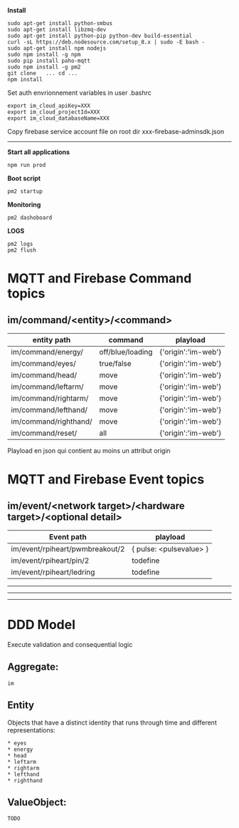 
**Install**
```
sudo apt-get install python-smbus
sudo apt-get install libzmq-dev
sudo apt-get install python-pip python-dev build-essential 
curl -sL https://deb.nodesource.com/setup_8.x | sudo -E bash -
sudo apt-get install npm nodejs
sudo npm install -g npm
sudo pip install paho-mqtt
sudo npm install -g pm2
git clone   ... cd ...
npm install
```
Set auth envrionnement variables in user .bashrc
```
export im_cloud_apiKey=XXX
export im_cloud_projectId=XXX
export im_cloud_databaseName=XXX
```
Copy firebase service account file on root dir  xxx-firebase-adminsdk.json

---

**Start all applications**
```
npm run prod
```
**Boot script**
```
pm2 startup
```
**Monitoring**
```
pm2 dashoboard
```
**LOGS**
```
pm2 logs
pm2 flush
```


# MQTT and Firebase **Command** topics
##  im/command/\<entity\>/\<command>
entity path|command|playload
--- | --- | ---
im/command/energy/|off/blue/loading| {'origin':'im-web'}
im/command/eyes/|true/false| {'origin':'im-web'}
im/command/head/|move| {'origin':'im-web'}
im/command/leftarm/|move| {'origin':'im-web'}
im/command/rightarm/|move| {'origin':'im-web'}
im/command/lefthand/|move| {'origin':'im-web'}
im/command/righthand/|move| {'origin':'im-web'}
im/command/reset/|all|{'origin':'im-web'}

Playload en json qui contient au moins un attribut origin

# MQTT and Firebase **Event** topics
## im/event/\<network target>/\<hardware target>/\<optional detail>

Event path|playload
--- | --- 
im/event/rpiheart/pwmbreakout/2 | { pulse: \<pulsevalue> }
im/event/rpiheart/pin/2| todefine       
im/event/rpiheart/ledring|  todefine

---
---
---

# DDD Model
Execute validation and consequential logic
## Aggregate:

    im
## Entity
Objects that have a distinct identity that runs through time and different representations:

    * eyes
    * energy
    * head
    * leftarm
    * rightarm
    * lefthand
    * righthand
## ValueObject:

    TODO


